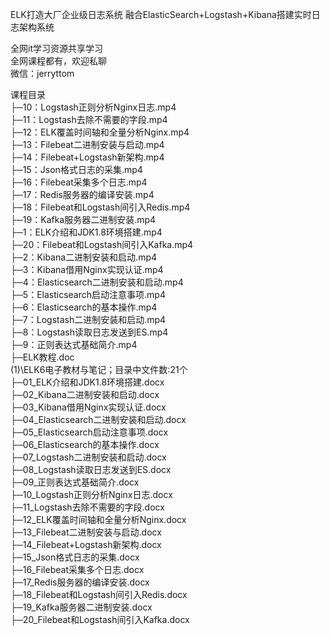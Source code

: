 ELK打造大厂企业级日志系统 融合ElasticSearch+Logstash+Kibana搭建实时日志架构系统

全网it学习资源共享学习<br>全网课程都有，欢迎私聊<br>微信：jerryttom<br>

课程目录<br> ├─10：Logstash正则分析Nginx日志.mp4<br> ├─11：Logstash去除不需要的字段.mp4<br> ├─12：ELK覆盖时间轴和全量分析Nginx.mp4<br> ├─13：Filebeat二进制安装与启动.mp4<br> ├─14：Filebeat+Logstash新架构.mp4<br> ├─15：Json格式日志的采集.mp4<br> ├─16：Filebeat采集多个日志.mp4<br> ├─17：Redis服务器的编译安装.mp4<br> ├─18：Filebeat和Logstash间引入Redis.mp4<br> ├─19：Kafka服务器二进制安装.mp4<br> ├─1：ELK介绍和JDK1.8环境搭建.mp4<br> ├─20：Filebeat和Logstash间引入Kafka.mp4<br> ├─2：Kibana二进制安装和启动.mp4<br> ├─3：Kibana借用Nginx实现认证.mp4<br> ├─4：Elasticsearch二进制安装和启动.mp4<br> ├─5：Elasticsearch启动注意事项.mp4<br> ├─6：Elasticsearch的基本操作.mp4<br> ├─7：Logstash二进制安装和启动.mp4<br> ├─8：Logstash读取日志发送到ES.mp4<br> ├─9：正则表达式基础简介.mp4<br> ├─ELK教程.doc<br> (1)\ELK6电子教材与笔记；目录中文件数:21个<br> ├─01_ELK介绍和JDK1.8环境搭建.docx<br> ├─02_Kibana二进制安装和启动.docx<br> ├─03_Kibana借用Nginx实现认证.docx<br> ├─04_Elasticsearch二进制安装和启动.docx<br> ├─05_Elasticsearch启动注意事项.docx<br> ├─06_Elasticsearch的基本操作.docx<br> ├─07_Logstash二进制安装和启动.docx<br> ├─08_Logstash读取日志发送到ES.docx<br> ├─09_正则表达式基础简介.docx<br> ├─10_Logstash正则分析Nginx日志.docx<br> ├─11_Logstash去除不需要的字段.docx<br> ├─12_ELK覆盖时间轴和全量分析Nginx.docx<br> ├─13_Filebeat二进制安装与启动.docx<br> ├─14_Filebeat+Logstash新架构.docx<br> ├─15_Json格式日志的采集.docx<br> ├─16_Filebeat采集多个日志.docx<br> ├─17_Redis服务器的编译安装.docx<br> ├─18_Filebeat和Logstash间引入Redis.docx<br> ├─19_Kafka服务器二进制安装.docx<br> ├─20_Filebeat和Logstash间引入Kafka.docx